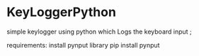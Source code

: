 # KeyLoggerPython
simple keylogger using python which Logs the keyboard input ;

requirements:
install pynput library
pip install pynput
